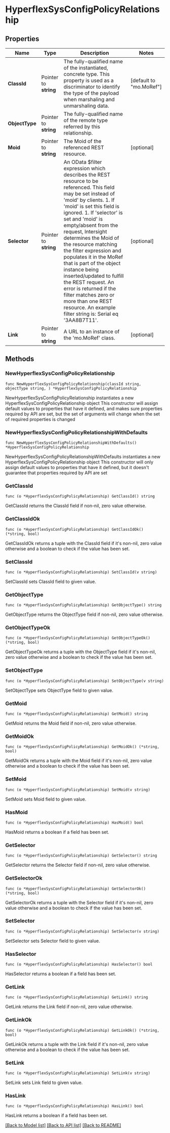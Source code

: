 # HyperflexSysConfigPolicyRelationship

## Properties

Name | Type | Description | Notes
------------ | ------------- | ------------- | -------------
**ClassId** | Pointer to **string** | The fully-qualified name of the instantiated, concrete type. This property is used as a discriminator to identify the type of the payload when marshaling and unmarshaling data. | [default to "mo.MoRef"]
**ObjectType** | Pointer to **string** | The fully-qualified name of the remote type referred by this relationship. | 
**Moid** | Pointer to **string** | The Moid of the referenced REST resource. | [optional] 
**Selector** | Pointer to **string** | An OData $filter expression which describes the REST resource to be referenced. This field may be set instead of &#39;moid&#39; by clients. 1. If &#39;moid&#39; is set this field is ignored. 1. If &#39;selector&#39; is set and &#39;moid&#39; is empty/absent from the request, Intersight determines the Moid of the resource matching the filter expression and populates it in the MoRef that is part of the object instance being inserted/updated to fulfill the REST request. An error is returned if the filter matches zero or more than one REST resource. An example filter string is: Serial eq &#39;3AA8B7T11&#39;. | [optional] 
**Link** | Pointer to **string** | A URL to an instance of the &#39;mo.MoRef&#39; class. | [optional] 

## Methods

### NewHyperflexSysConfigPolicyRelationship

`func NewHyperflexSysConfigPolicyRelationship(classId string, objectType string, ) *HyperflexSysConfigPolicyRelationship`

NewHyperflexSysConfigPolicyRelationship instantiates a new HyperflexSysConfigPolicyRelationship object
This constructor will assign default values to properties that have it defined,
and makes sure properties required by API are set, but the set of arguments
will change when the set of required properties is changed

### NewHyperflexSysConfigPolicyRelationshipWithDefaults

`func NewHyperflexSysConfigPolicyRelationshipWithDefaults() *HyperflexSysConfigPolicyRelationship`

NewHyperflexSysConfigPolicyRelationshipWithDefaults instantiates a new HyperflexSysConfigPolicyRelationship object
This constructor will only assign default values to properties that have it defined,
but it doesn't guarantee that properties required by API are set

### GetClassId

`func (o *HyperflexSysConfigPolicyRelationship) GetClassId() string`

GetClassId returns the ClassId field if non-nil, zero value otherwise.

### GetClassIdOk

`func (o *HyperflexSysConfigPolicyRelationship) GetClassIdOk() (*string, bool)`

GetClassIdOk returns a tuple with the ClassId field if it's non-nil, zero value otherwise
and a boolean to check if the value has been set.

### SetClassId

`func (o *HyperflexSysConfigPolicyRelationship) SetClassId(v string)`

SetClassId sets ClassId field to given value.


### GetObjectType

`func (o *HyperflexSysConfigPolicyRelationship) GetObjectType() string`

GetObjectType returns the ObjectType field if non-nil, zero value otherwise.

### GetObjectTypeOk

`func (o *HyperflexSysConfigPolicyRelationship) GetObjectTypeOk() (*string, bool)`

GetObjectTypeOk returns a tuple with the ObjectType field if it's non-nil, zero value otherwise
and a boolean to check if the value has been set.

### SetObjectType

`func (o *HyperflexSysConfigPolicyRelationship) SetObjectType(v string)`

SetObjectType sets ObjectType field to given value.


### GetMoid

`func (o *HyperflexSysConfigPolicyRelationship) GetMoid() string`

GetMoid returns the Moid field if non-nil, zero value otherwise.

### GetMoidOk

`func (o *HyperflexSysConfigPolicyRelationship) GetMoidOk() (*string, bool)`

GetMoidOk returns a tuple with the Moid field if it's non-nil, zero value otherwise
and a boolean to check if the value has been set.

### SetMoid

`func (o *HyperflexSysConfigPolicyRelationship) SetMoid(v string)`

SetMoid sets Moid field to given value.

### HasMoid

`func (o *HyperflexSysConfigPolicyRelationship) HasMoid() bool`

HasMoid returns a boolean if a field has been set.

### GetSelector

`func (o *HyperflexSysConfigPolicyRelationship) GetSelector() string`

GetSelector returns the Selector field if non-nil, zero value otherwise.

### GetSelectorOk

`func (o *HyperflexSysConfigPolicyRelationship) GetSelectorOk() (*string, bool)`

GetSelectorOk returns a tuple with the Selector field if it's non-nil, zero value otherwise
and a boolean to check if the value has been set.

### SetSelector

`func (o *HyperflexSysConfigPolicyRelationship) SetSelector(v string)`

SetSelector sets Selector field to given value.

### HasSelector

`func (o *HyperflexSysConfigPolicyRelationship) HasSelector() bool`

HasSelector returns a boolean if a field has been set.

### GetLink

`func (o *HyperflexSysConfigPolicyRelationship) GetLink() string`

GetLink returns the Link field if non-nil, zero value otherwise.

### GetLinkOk

`func (o *HyperflexSysConfigPolicyRelationship) GetLinkOk() (*string, bool)`

GetLinkOk returns a tuple with the Link field if it's non-nil, zero value otherwise
and a boolean to check if the value has been set.

### SetLink

`func (o *HyperflexSysConfigPolicyRelationship) SetLink(v string)`

SetLink sets Link field to given value.

### HasLink

`func (o *HyperflexSysConfigPolicyRelationship) HasLink() bool`

HasLink returns a boolean if a field has been set.


[[Back to Model list]](../README.md#documentation-for-models) [[Back to API list]](../README.md#documentation-for-api-endpoints) [[Back to README]](../README.md)


